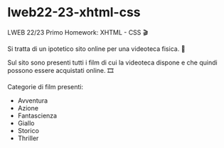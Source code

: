 # lweb22-23-xhtml-css
LWEB 22/23 Primo Homework: XHTML - CSS :clapper:

Si tratta di un ipotetico sito online per una videoteca fisica. :movie_camera:

Sul sito sono presenti tutti i film di cui la videoteca dispone e che quindi possono essere acquistati online. :film_strip:

Categorie di film presenti:

- Avventura
- Azione
- Fantascienza
- Giallo
- Storico
- Thriller
